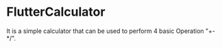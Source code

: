 # FlutterCalculator
It is a simple calculator that can be used to perform 4 basic Operation "+-*/".
